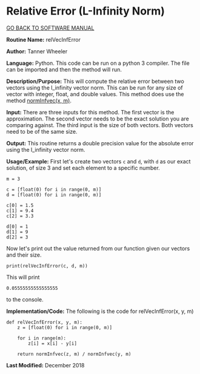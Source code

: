 # Relative Error (L-Infinity Norm)

[GO BACK TO SOFTWARE MANUAL](https://tannerwheeler.github.io/math4610/softwareManual/softwareManual)

**Routine Name:** relVecInfError

**Author:** Tanner Wheeler

**Language:** Python. This code can be run on a python 3 compiler. The file can be imported and then the method will run.

**Description/Purpose:** This will compute the relative error between two vectors using the l_infinity vector norm.  This can be run for any size of vector with integer, float, and double values.  This method does use the method [normInfvec(x, m)](https://tannerwheeler.github.io/math4610/softwareManual/hw3/linfnorm).

**Input:** There are three inputs for this method. The first vector is the approximation.  The second vector needs to be the exact solution you are comparing against.  The third input is the size of both vectors.  Both vectors need to be of the same size.

**Output:** This routine returns a double precision value for the absolute error using the l_infinity vector norm.

**Usage/Example:**
First let's create two vectors `c` and `d`, with `d` as our exact solution, of size 3 and set each element to a specific number.
```
m = 3

c = [float(0) for i in range(0, m)]
d = [float(0) for i in range(0, m)]

c[0] = 1.5
c[1] = 9.4
c[2] = 3.3

d[0] = 1
d[1] = 9
d[2] = 3
```
Now let's print out the value returned from our function given our vectors and their size.
```
print(relVecInfError(c, d, m))
```
This will print
```
0.05555555555555555
```
to the console.


**Implementation/Code:** The following is the code for relVecInfError(x, y, m)
```
def relVecInfError(x, y, m):
    z = [float(0) for i in range(0, m)]
    
    for i in range(m):
        z[i] = x[i] - y[i]
    
    return normInfvec(z, m) / normInfvec(y, m)
```

**Last Modified:** December 2018
